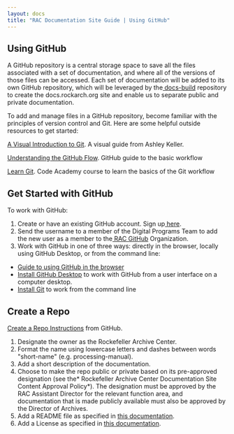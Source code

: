 ```yaml
---
layout: docs
title: "RAC Documentation Site Guide | Using GitHub"
---
```


## Using GitHub

A GitHub repository is a central storage space to save all the files associated with a set of documentation, and where all of the versions of those files can be accessed. Each set of documentation will be added to its own GitHub repository, which will be leveraged by the[ ](https://github.com/RockefellerArchiveCenter/docs-theme)[docs-build](https://github.com/RockefellerArchiveCenter/docs-build) repository to create the docs.rockarch.org site and enable us to separate public and private documentation.

To add and manage files in a GitHub repository, become familiar with the principles of version control and Git. Here are some helpful outside resources to get started:

[A Visual Introduction to Git](https://medium.com/@ashk3l/a-visual-introduction-to-git-9fdca5d3b43a). A visual guide from Ashley Keller.

[Understanding the GitHub Flow](https://guides.github.com/introduction/flow/). GitHub guide to the basic workflow

[Learn Git](https://www.codecademy.com/learn/learn-git). Code Academy course to learn the basics of the Git workflow

## Get Started with GitHub

To work with GitHub:

1. Create or have an existing GitHub account. Sign up[ here](https://github.com/).
2. Send the username to a member of the Digital Programs Team to add the new user as a member to the[ RAC GitHub](https://github.com/RockefellerArchiveCenter) Organization.
3. Work with GitHub in one of three ways: directly in the browser, locally using GitHub Desktop, or from the command line:
* [Guide to using GitHub in the browser](https://pixelpioneers.co/blog/2017/using-github-without-the-command-line)
* [Install GitHub Desktop](https://help.github.com/desktop/guides/getting-started-with-github-desktop/installing-github-desktop/) to work with GitHub from a user interface on a computer desktop.
* [Install Git](https://git-scm.com/) to work from the command line

## Create a Repo

[Create a Repo Instructions](https://help.github.com/articles/create-a-repo/) from GitHub.

1. Designate the owner as the Rockefeller Archive Center.
2. Format the name using lowercase letters and dashes between words "short-name" (e.g. processing-manual).
3. Add a short description of the documentation.
4. Choose to make the repo public or private based on its pre-approved designation (see the* Rockefeller Archive Center Documentation Site Content Approval Policy*). The designation must be approved by the RAC Assistant Director for the relevant function area, and documentation that is made publicly available must also be approved by the Director of Archives.
5. Add a README file as specified in [this documentation](add-content#readme).
6. Add a License as specified in [this documentation](add-content#license).
